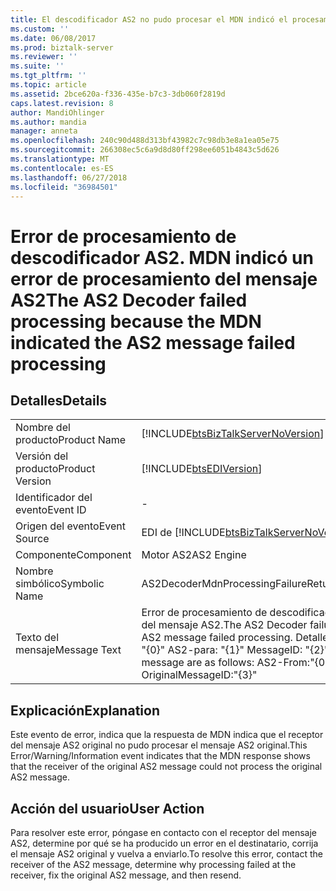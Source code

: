 ```yaml
---
title: El descodificador AS2 no pudo procesar el MDN indicó el procesamiento del mensaje error de AS2 | Microsoft Docs
ms.custom: ''
ms.date: 06/08/2017
ms.prod: biztalk-server
ms.reviewer: ''
ms.suite: ''
ms.tgt_pltfrm: ''
ms.topic: article
ms.assetid: 2bce620a-f336-435e-b7c3-3db060f2819d
caps.latest.revision: 8
author: MandiOhlinger
ms.author: mandia
manager: anneta
ms.openlocfilehash: 240c90d488d313bf43982c7c98db3e8a1ea05e75
ms.sourcegitcommit: 266308ec5c6a9d8d80ff298ee6051b4843c5d626
ms.translationtype: MT
ms.contentlocale: es-ES
ms.lasthandoff: 06/27/2018
ms.locfileid: "36984501"
---
```

# <a name="the-as2-decoder-failed-processing-because-the-mdn-indicated-the-as2-message-failed-processing"></a><span data-ttu-id="aac34-102">Error de procesamiento de descodificador AS2. MDN indicó un error de procesamiento del mensaje AS2</span><span class="sxs-lookup"><span data-stu-id="aac34-102">The AS2 Decoder failed processing because the MDN indicated the AS2 message failed processing</span></span>
## <a name="details"></a><span data-ttu-id="aac34-103">Detalles</span><span class="sxs-lookup"><span data-stu-id="aac34-103">Details</span></span>  
  
|                 |                                                                                                                                                                                                                  |
|-----------------|------------------------------------------------------------------------------------------------------------------------------------------------------------------------------------------------------------------|
|  <span data-ttu-id="aac34-104">Nombre del producto</span><span class="sxs-lookup"><span data-stu-id="aac34-104">Product Name</span></span>   |                                                                [!INCLUDE[btsBizTalkServerNoVersion](../includes/btsbiztalkservernoversion-md.md)]                                                                |
| <span data-ttu-id="aac34-105">Versión del producto</span><span class="sxs-lookup"><span data-stu-id="aac34-105">Product Version</span></span> |                                                                            [!INCLUDE[btsEDIVersion](../includes/btsediversion-md.md)]                                                                            |
|    <span data-ttu-id="aac34-106">Identificador del evento</span><span class="sxs-lookup"><span data-stu-id="aac34-106">Event ID</span></span>     |                                                                                                        -                                                                                                         |
|  <span data-ttu-id="aac34-107">Origen del evento</span><span class="sxs-lookup"><span data-stu-id="aac34-107">Event Source</span></span>   |                                                              <span data-ttu-id="aac34-108">EDI de [!INCLUDE[btsBizTalkServerNoVersion](../includes/btsbiztalkservernoversion-md.md)]</span><span class="sxs-lookup"><span data-stu-id="aac34-108">[!INCLUDE[btsBizTalkServerNoVersion](../includes/btsbiztalkservernoversion-md.md)] EDI</span></span>                                                              |
|    <span data-ttu-id="aac34-109">Componente</span><span class="sxs-lookup"><span data-stu-id="aac34-109">Component</span></span>    |                                                                                                    <span data-ttu-id="aac34-110">Motor AS2</span><span class="sxs-lookup"><span data-stu-id="aac34-110">AS2 Engine</span></span>                                                                                                    |
|  <span data-ttu-id="aac34-111">Nombre simbólico</span><span class="sxs-lookup"><span data-stu-id="aac34-111">Symbolic Name</span></span>  |                                                                                      <span data-ttu-id="aac34-112">AS2DecoderMdnProcessingFailureReturned</span><span class="sxs-lookup"><span data-stu-id="aac34-112">AS2DecoderMdnProcessingFailureReturned</span></span>                                                                                      |
|  <span data-ttu-id="aac34-113">Texto del mensaje</span><span class="sxs-lookup"><span data-stu-id="aac34-113">Message Text</span></span>   | <span data-ttu-id="aac34-114">Error de procesamiento de descodificador AS2. MDN indicó un error de procesamiento del mensaje AS2.</span><span class="sxs-lookup"><span data-stu-id="aac34-114">The AS2 Decoder failure processing because the MDN indicated the AS2 message failed processing.</span></span>  <span data-ttu-id="aac34-115">Detalles del mensaje MDN son los siguientes: AS2-de: "{0}" AS2-para: "{1}" MessageID: "{2}" OriginalMessageID: "{3}"</span><span class="sxs-lookup"><span data-stu-id="aac34-115">Details of the MDN message are as follows:  AS2-From:"{0}" AS2-To:"{1}" MessageID:"{2}" OriginalMessageID:"{3}"</span></span> |
  
## <a name="explanation"></a><span data-ttu-id="aac34-116">Explicación</span><span class="sxs-lookup"><span data-stu-id="aac34-116">Explanation</span></span>  
 <span data-ttu-id="aac34-117">Este evento de error,  indica que la respuesta de MDN indica que el receptor del mensaje AS2 original no pudo procesar el mensaje AS2 original.</span><span class="sxs-lookup"><span data-stu-id="aac34-117">This Error/Warning/Information event indicates that the MDN response shows that the receiver of the original AS2 message could not process the original AS2 message.</span></span>  
  
## <a name="user-action"></a><span data-ttu-id="aac34-118">Acción del usuario</span><span class="sxs-lookup"><span data-stu-id="aac34-118">User Action</span></span>  
 <span data-ttu-id="aac34-119">Para resolver este error, póngase en contacto con el receptor del mensaje AS2, determine por qué se ha producido un error en el destinatario, corrija el mensaje AS2 original y vuelva a enviarlo.</span><span class="sxs-lookup"><span data-stu-id="aac34-119">To resolve this error, contact the receiver of the AS2 message, determine why processing failed at the receiver, fix the original AS2 message, and then resend.</span></span>